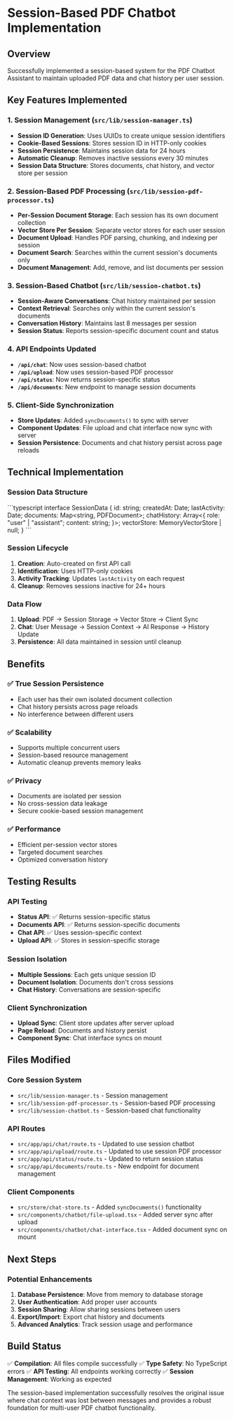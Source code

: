 # Session-Based PDF Chatbot Implementation

## Overview

Successfully implemented a session-based system for the PDF Chatbot Assistant to maintain uploaded PDF data and chat history per user session.

## Key Features Implemented

### 1. Session Management (`src/lib/session-manager.ts`)

- **Session ID Generation**: Uses UUIDs to create unique session identifiers
- **Cookie-Based Sessions**: Stores session ID in HTTP-only cookies
- **Session Persistence**: Maintains session data for 24 hours
- **Automatic Cleanup**: Removes inactive sessions every 30 minutes
- **Session Data Structure**: Stores documents, chat history, and vector store per session

### 2. Session-Based PDF Processing (`src/lib/session-pdf-processor.ts`)

- **Per-Session Document Storage**: Each session has its own document collection
- **Vector Store Per Session**: Separate vector stores for each user session
- **Document Upload**: Handles PDF parsing, chunking, and indexing per session
- **Document Search**: Searches within the current session's documents only
- **Document Management**: Add, remove, and list documents per session

### 3. Session-Based Chatbot (`src/lib/session-chatbot.ts`)

- **Session-Aware Conversations**: Chat history maintained per session
- **Context Retrieval**: Searches only within the current session's documents
- **Conversation History**: Maintains last 8 messages per session
- **Session Status**: Reports session-specific document count and status

### 4. API Endpoints Updated

- **`/api/chat`**: Now uses session-based chatbot
- **`/api/upload`**: Now uses session-based PDF processor
- **`/api/status`**: Now returns session-specific status
- **`/api/documents`**: New endpoint to manage session documents

### 5. Client-Side Synchronization

- **Store Updates**: Added `syncDocuments()` to sync with server
- **Component Updates**: File upload and chat interface now sync with server
- **Session Persistence**: Documents and chat history persist across page reloads

## Technical Implementation

### Session Data Structure

\`\`\`typescript
interface SessionData {
id: string;
createdAt: Date;
lastActivity: Date;
documents: Map<string, PDFDocument>;
chatHistory: Array<{
role: "user" | "assistant";
content: string;
}>;
vectorStore: MemoryVectorStore | null;
}
\`\`\`

### Session Lifecycle

1. **Creation**: Auto-created on first API call
2. **Identification**: Uses HTTP-only cookies
3. **Activity Tracking**: Updates `lastActivity` on each request
4. **Cleanup**: Removes sessions inactive for 24+ hours

### Data Flow

1. **Upload**: PDF → Session Storage → Vector Store → Client Sync
2. **Chat**: User Message → Session Context → AI Response → History Update
3. **Persistence**: All data maintained in session until cleanup

## Benefits

### ✅ **True Session Persistence**

- Each user has their own isolated document collection
- Chat history persists across page reloads
- No interference between different users

### ✅ **Scalability**

- Supports multiple concurrent users
- Session-based resource management
- Automatic cleanup prevents memory leaks

### ✅ **Privacy**

- Documents are isolated per session
- No cross-session data leakage
- Secure cookie-based session management

### ✅ **Performance**

- Efficient per-session vector stores
- Targeted document searches
- Optimized conversation history

## Testing Results

### API Testing

- **Status API**: ✅ Returns session-specific status
- **Documents API**: ✅ Returns session-specific documents
- **Chat API**: ✅ Uses session-specific context
- **Upload API**: ✅ Stores in session-specific storage

### Session Isolation

- **Multiple Sessions**: Each gets unique session ID
- **Document Isolation**: Documents don't cross sessions
- **Chat History**: Conversations are session-specific

### Client Synchronization

- **Upload Sync**: Client store updates after server upload
- **Page Reload**: Documents and history persist
- **Component Sync**: Chat interface syncs on mount

## Files Modified

### Core Session System

- `src/lib/session-manager.ts` - Session management
- `src/lib/session-pdf-processor.ts` - Session-based PDF processing
- `src/lib/session-chatbot.ts` - Session-based chat functionality

### API Routes

- `src/app/api/chat/route.ts` - Updated to use session chatbot
- `src/app/api/upload/route.ts` - Updated to use session PDF processor
- `src/app/api/status/route.ts` - Updated to return session status
- `src/app/api/documents/route.ts` - New endpoint for document management

### Client Components

- `src/store/chat-store.ts` - Added `syncDocuments()` functionality
- `src/components/chatbot/file-upload.tsx` - Added server sync after upload
- `src/components/chatbot/chat-interface.tsx` - Added document sync on mount

## Next Steps

### Potential Enhancements

1. **Database Persistence**: Move from memory to database storage
2. **User Authentication**: Add proper user accounts
3. **Session Sharing**: Allow sharing sessions between users
4. **Export/Import**: Export chat history and documents
5. **Advanced Analytics**: Track session usage and performance

## Build Status

✅ **Compilation**: All files compile successfully
✅ **Type Safety**: No TypeScript errors
✅ **API Testing**: All endpoints working correctly
✅ **Session Management**: Working as expected

The session-based implementation successfully resolves the original issue where chat context was lost between messages and provides a robust foundation for multi-user PDF chatbot functionality.
